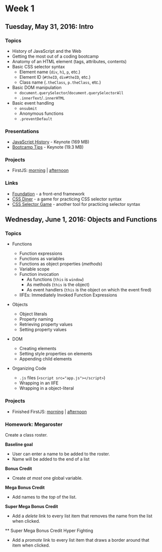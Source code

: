 # Week 1

## Tuesday, May 31, 2016: Intro

### Topics
* History of JavaScript and the Web
* Getting the most out of a coding bootcamp
* Anatomy of an HTML element (tags, attributes, contents)
* Basic CSS selector syntax
  * Element name (`div`, `h1`, `p`, etc.)
  * Element ID (`#theID`, `div#theID`, etc.)
  * Class name (`.theClass`, `p.theClass`, etc.)
* Basic DOM manipulation
  * `document.querySelector`/`document.querySelectorAll`
  * `.innerText`/`.innerHTML`
* Basic event handling
  * `onsubmit`
  * Anonymous functions
  * `.preventDefault`

### Presentations
* [JavaScript History](https://www.dropbox.com/s/h5uq5rxtty7blm4/01%20JavaScript%20-%20History.key?dl=0) - Keynote (169 MB)
* [Bootcamp Tips](https://www.dropbox.com/sh/bcqn1bm2ubl044a/AAB6bTUOIMJv9uFrHfJ3dMp9a?dl=0) - Keynote (19.3 MB)

### Projects
* FirstJS:  [morning](https://github.com/xternbootcamp16/firstjs) | [afternoon](https://github.com/xternbootcamp16/firstjs-afternoon)

### Links

* [Foundation](http://foundation.zurb.com/) - a front-end framework
* [CSS Diner](http://flukeout.github.io/) - a game for practicing CSS selector syntax
* [CSS Selector Game](http://toolness.github.io/css-selector-game/) - another tool for practicing selector syntax

## Wednesday, June 1, 2016: Objects and Functions

### Topics

* Functions
  * Function expressions
  * Functions as variables
  * Functions as object properties (_methods_)
  * Variable scope
  * Function invocation
    * As functions (`this` is `window`)
    * As methods (`this` is the object)
    * As event handlers (`this` is the object on which the event fired)
  * IIFEs: Immediately Invoked Function Expressions

* Objects
  * Object literals
  * Property naming
  * Retrieving property values
  * Setting property values

* DOM
  * Creating elements
  * Setting style properties on elements
  * Appending child elements

* Organizing Code
  * `.js` files (`<script src="app.js"></script>`)
  * Wrapping in an IIFE
  * Wrapping in a object-literal

### Projects
  * Finished FirstJS: [morning](https://github.com/xternbootcamp16/firstjs) | [afternoon](https://github.com/xternbootcamp16/firstjs-afternoon)

### Homework: Megaroster

Create a class roster.

**Baseline goal**
* User can enter a name to be added to the roster.
* Name will be added to the end of a list

**Bonus Credit**
* Create _at most_ one global variable.

**Mega Bonus Credit**
* Add names to the _top_ of the list.

**Super Mega Bonus Credit**
* Add a _delete_ link to every list item that removes the name from the list when clicked.

** Super Mega Bonus Credit Hyper Fighting
* Add a _promote_ link to every list item that draws a border around that item when clicked.
